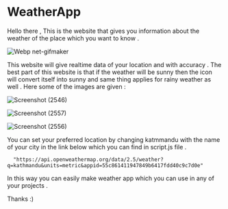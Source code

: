 # WeatherApp
Hello there  , 
This is the website that gives you information about the weather of the place which you want to know . 

![Webp net-gifmaker](https://user-images.githubusercontent.com/72144199/124343557-1837b180-dbec-11eb-96a7-8ff61f6fb682.gif)

This website will give realtime data of your location and with accuracy . 
The best part of this website is that if the weather will be sunny then the icon will convert itself into sunny and same thing applies for rainy weather as well . 
Here some of the images are given : 

![Screenshot (2546)](https://user-images.githubusercontent.com/72144199/124343613-a14ee880-dbec-11eb-8778-abfe90b2bdc8.png)

![Screenshot (2557)](https://user-images.githubusercontent.com/72144199/124343815-330b2580-dbee-11eb-9f2b-2bede8ab170d.png)

![Screenshot (2556)](https://user-images.githubusercontent.com/72144199/124343811-2edf0800-dbee-11eb-9ba3-c75d266f78b0.png)


You can set your preferred location by changing katmmandu with the name of your city in the link below which you can find in script.js file . 

      "https://api.openweathermap.org/data/2.5/weather?q=kathmandu&units=metric&appid=55c861411947849b6417fdd40c9c7d0e"


In this way you can easily make weather app which you can use in any of your projects . 

Thanks :)
